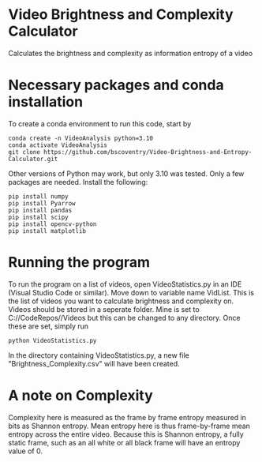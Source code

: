 # Video Brightness and Complexity Calculator
Calculates the brightness and complexity as information entropy of a video

# Necessary packages and conda installation
To create a conda environment to run this code, start by
```
conda create -n VideoAnalysis python=3.10           
conda activate VideoAnalysis
git clone https://github.com/bscoventry/Video-Brightness-and-Entropy-Calculator.git
```
Other versions of Python may work, but only 3.10 was tested. 
Only a few packages are needed. Install the following:
```
pip install numpy
pip install Pyarrow
pip install pandas
pip install scipy
pip install opencv-python
pip install matplotlib
```
# Running the program
To run the program on a list of videos, open VideoStatistics.py in an IDE (Visual Studio Code or similar). Move down to variable name VidList. This is the list of videos you want to calculate brightness and complexity on. Videos 
should be stored in a seperate folder. Mine is set to C://CodeRepos//Videos but this can be changed to any directory. Once these are set, simply run
```
python VideoStatistics.py
```
In the directory containing VideoStatistics.py, a new file "Brightness_Complexity.csv" will have been created.

# A note on Complexity
Complexity here is measured as the frame by frame entropy measured in bits as Shannon entropy. Mean entropy here is thus frame-by-frame mean entropy across the entire video. Because this is Shannon entropy, a fully static frame, such as an all white or all black frame will have an entropy value of 0. 
